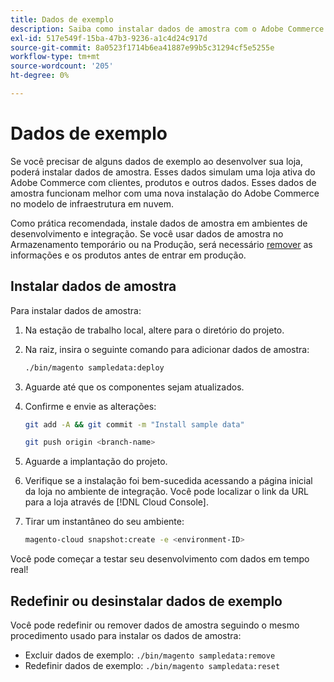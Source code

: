 ```yaml
---
title: Dados de exemplo
description: Saiba como instalar dados de amostra com o Adobe Commerce na infraestrutura em nuvem.
exl-id: 517e549f-15ba-47b3-9236-a1c4d24c917d
source-git-commit: 8a0523f1714b6ea41887e99b5c31294cf5e5255e
workflow-type: tm+mt
source-wordcount: '205'
ht-degree: 0%

---
```


# Dados de exemplo

Se você precisar de alguns dados de exemplo ao desenvolver sua loja, poderá instalar dados de amostra. Esses dados simulam uma loja ativa do Adobe Commerce com clientes, produtos e outros dados. Esses dados de amostra funcionam melhor com uma nova instalação do Adobe Commerce no modelo de infraestrutura em nuvem.

Como prática recomendada, instale dados de amostra em ambientes de desenvolvimento e integração. Se você usar dados de amostra no Armazenamento temporário ou na Produção, será necessário [remover](#reset-or-uninstall-sample-data) as informações e os produtos antes de entrar em produção.

## Instalar dados de amostra

Para instalar dados de amostra:

1. Na estação de trabalho local, altere para o diretório do projeto.

1. Na raiz, insira o seguinte comando para adicionar dados de amostra:

   ```bash
   ./bin/magento sampledata:deploy
   ```

1. Aguarde até que os componentes sejam atualizados.

1. Confirme e envie as alterações:

   ```bash
   git add -A && git commit -m "Install sample data"
   ```

   ```bash
   git push origin <branch-name>
   ```

1. Aguarde a implantação do projeto.

1. Verifique se a instalação foi bem-sucedida acessando a página inicial da loja no ambiente de integração. Você pode localizar o link da URL para a loja através de [!DNL Cloud Console].

1. Tirar um instantâneo do seu ambiente:

   ```bash
   magento-cloud snapshot:create -e <environment-ID>
   ```

Você pode começar a testar seu desenvolvimento com dados em tempo real!

## Redefinir ou desinstalar dados de exemplo

Você pode redefinir ou remover dados de amostra seguindo o mesmo procedimento usado para instalar os dados de amostra:

- Excluir dados de exemplo: `./bin/magento sampledata:remove`
- Redefinir dados de exemplo: `./bin/magento sampledata:reset`

